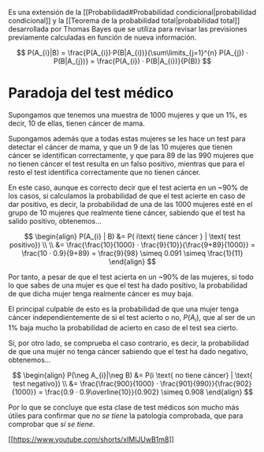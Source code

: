 
Es una extensión de la [[Probabilidad#Probabilidad condicional|probabilidad condicional]] y la [[Teorema de la probabilidad total|probabilidad total]] desarrollada por Thomas Bayes que se utiliza para revisar las previsiones previamente calculadas en función de nueva información.

$$
P(A_{i}|B) = \frac{P(A_{i})·P(B|A_{i})}{\sum\limits_{j=1}^{n} P(A_{j}) · P(B|A_{j})} = \frac{P(A_{i}) · P(B|A_{i})}{P(B)}
$$

# Paradoja del test médico

Supongamos que tenemos una muestra de 1000 mujeres y que un 1%, es decir, 10 de ellas, tienen cáncer de mama. 

Supongamos además que a todas estas mujeres se les hace un test para detectar el cáncer de mama, y que un 9 de las 10 mujeres que tienen cáncer se identifican correctamente, y que para 89 de las 990 mujeres que no tienen cáncer el test resulta en un falso positivo, mientras que para el resto el test identifica correctamente que no tienen cáncer.

En este caso, aunque es correcto decir que el test acierta en un ~90% de los casos, si calculamos la probabilidad de que el test acierte en caso de dar positivo, es decir, la probabilidad de una de las 1000 mujeres esté en el grupo de 10 mujeres que realmente tiene cáncer, sabiendo que el test ha salido positivo, obtenemos...

$$
\begin{align}
P(A_{i} | B) &= P( i\text{ tiene cáncer } | \text{ test positivo}) \\ \\
&= \frac{\frac{10}{1000} · \frac{9}{10}}{\frac{9+89}{1000}} = \frac{10 · 0.9}{9+89} = \frac{9}{98} \simeq 0.091 \simeq \frac{1}{11}
\end{align}
$$

Por tanto, a pesar de que el test acierta en un ~90% de las mujeres, si todo lo que sabes de una mujer es que el test ha dado positivo, la probabilidad de que dicha mujer tenga realmente cáncer es muy baja.

El principal culpable de esto es la probabilidad de que una mujer tenga cáncer independientemente de si el test acierto o no, $P(A_i)$, que al ser de un 1% baja mucho la probabilidad de acierto en caso de el test sea cierto.

Si, por otro lado, se comprueba el caso contrario, es decir, la probabilidad de que una mujer no tenga cáncer sabiendo que el test ha dado negativo, obtenemos...

$$
\begin{align}
P(\neg A_{i}|\neg B) &= P(i \text{ no tiene cáncer} | \text{ test negativo}) \\
&= \frac{\frac{900}{1000} · \frac{901}{990}}{\frac{902}{1000}} = \frac{0.9 · 0.9\overline{10}}{0.902} \simeq 0.908 
\end{align}
$$

Por lo que se concluye que esta clase de test médicos son mucho más útiles para confirmar que *no se tiene* la patología comprobada, que para comprobar que *sí se tiene*.

[[https://www.youtube.com/shorts/xIMlJUwB1m8]]